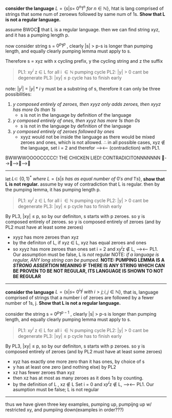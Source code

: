 **consider the language** $L = \{s|s=\:0^n1^n\: for\:n \in \mathbb{N} \}$, htat is lang comprised of strings that some num of zeroews followed by same num of 1s. **Show that L is not a regular language.** 


assume BWOC🐔 that L is a regular language. then we can find string xyz, and it has a pumping length p. 

now consider string s = $0^p1^p$ , clearly |s| > p-s is longer than pumping length, and equally clearly pumping lemma must apply to s. 

Therefore s = xyz with x cycling prefix, y the cycling string and z the suffix 


>PL1: x$y^i$ z $\in$ L for all i $\in \mathbb{N}$ pumping cycle
PL2: |y| > 0  cant be degenerate
PL3: |xy| $\leq$ p  cycle has to finish early

note: $|y^i|\: =\: |y| * i$
y must be a substring of s, therefore it can only be three possibilities:
1. *y composed entirely of zeroes, then xyyz only adds zeroes, then xyyz has more 0s than 1s*
	- s is not in the language by definition of the language
2. *y composed entirely of ones, then xyyz has more 1s than 0s*
	- s is not in the language by definition of the language
3. *y composed entirely of zeroes followed by ones*
	- xyyz would not be inside the language as there would be mixed zeroes and ones, which is not allowed.
$\therefore$ in all possible cases, xyz $\notin$ the language, set i = 2 and therefor --><-- (contradiction) with PL1. 

BWWWWOOOOCCCCC! THE CHICKEN LIED! CONTRADICITONNNNNNN
🔪-->🐔-->🍗-->🍷

---
let $L \subset\:\{0,1\}^* \: where \:L = \{s|s\:has\:as\:equal\:number\:of\:0's\:and\:1's\}$, **show that L is not regular.** 
assume by way of contradiction that L is regular. then by the pumping lemma, it has pumping length p. 
>PL1: x$y^i$ z $\in$ L for all i $\in \mathbb{N}$ pumping cycle
PL2: |y| > 0  cant be degenerate
PL3: |xy| $\leq$ p  cycle has to finish early

By PL3, |xy| $\leq$ p, so by our definiton, s starts with p zeroes. so y is composed entirely of zeroes. so y is composed entirely of zeroes (and by PL2 must have at least some zeroes)
- xyyz has more zeroes than xyz
- by the definiton of L, if xyz $\in$ L, xyz has equal zeroes and ones
- so xyyz has more zeroes than ones
set i = 2 and x$y^i$z $\notin$ L, --><-- PL1. Our assumption must be false, L is *not* regular
NOTE: *if a language is regular, ANY long string can be pumped.*
**NOTE: PUMPING LEMMA IS A *STRONG ASSERTION* MEANING IF THERE IS ANY STRING WHICH CAN BE PROVEN TO BE NOT REGULAR, ITS LANGUAGE IS SHOWN TO NOT BE REGULAR** 

---

**consider the language** $L = \{s|s=\:0^i1^j\: with\:i>j;i,j \in \mathbb{N} \}$, that is, language comprised of strings that a number i of zeroes are followed by a fewer number of 1s, j. **Show that L is not a regular language.** 

consider the string s = $0^p1^{p-1}$ ,  clearly |s| > p-s is longer than pumping length, and equally clearly pumping lemma must apply to s. 
>PL1: x$y^i$ z $\in$ L for all i $\in \mathbb{N}$ pumping cycle
PL2: |y| > 0  cant be degenerate
PL3: |xy| $\leq$ p  cycle has to finish early

By PL3, |xy| $\leq$ p, so by our definiton, s starts with p zeroes. so y is composed entirely of zeroes (and by PL2 must have at least some zeroes)
- xyz has exactly one more zero than it has ones, by choice of s
- y has at least one zero (and nothing else) by PL2
- xz has fewer zeroes than xyz
- then xz has at most as many zeroes as it does 1s by counting.
-  by the definition of L , xz $\notin$ L
Set i = 0 and x$y^i$z $\notin$ L, --><-- PL1. Our asumption must be false; L is not regular
---

thus we have given three key examples, pumping up, pumpijng up w/ restricted xy, and pumpiing down(examples in order???)